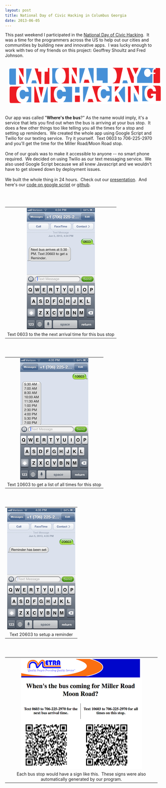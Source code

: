 ```yaml
---
layout: post
title: National Day of Civic Hacking in Columbus Georgia
date: 2013-06-05
---
```


This past weekend I participated in the <a href="http://hackforchange.org/">National Day of Civic Hacking</a>.&nbsp; It was a time for the programmers across the US to help out our cities and communities by building new and innovative apps.&nbsp; I was lucky enough to work with two of my friends on this project: Geoffrey Shoultz and Fred Johnson. <br /><div class="separator" style="clear: both; text-align: center;"></div><br /><div class="separator" style="clear: both; text-align: center;"><a href="/images/logo.png" imageanchor="1" style="margin-left: 1em; margin-right: 1em;"><img border="0" height="120" src="/images/logo.png" width="640" /></a></div><br /><br />Our app was called "<b>Where's the bus</b>?" As the name would imply, it's a service that lets you find out when the bus is arriving at your bus stop.&nbsp; It does a few other things too like telling you all the times for a stop and setting up reminders.&nbsp; We created the whole app using Google Script and Twilio for our texting service.&nbsp; Try it yourself.&nbsp; Text 0603 to 706-225-2970 and you'll get the time for the Miller Road/Moon Road stop.<br /><br />One of our goals was to make it accessible to anyone -- no smart phone required.&nbsp; We decided on using Twilio as our text messaging service.&nbsp; We also used Google Script because we all knew Javascript and we wouldn't have to get slowed down by deployment issues.<br /><br />We built the whole thing in 24 hours.&nbsp; Check out our <a href="https://docs.google.com/presentation/d/12D93I-c_Keq816AmkbX2GDdPZLymOyISsqVoLD-m0_g/edit?usp=sharing">presentation</a>.&nbsp; And here's our <a href="https://drive.google.com/#folders/0B7h-jwFjcCXgTlVsVFY5RnQ1Tlk">code on google script</a>&nbsp;or <a href="https://github.com/progrn/buscoming">github</a>.<br /><br /><br /><br /><table align="center" cellpadding="0" cellspacing="0" class="tr-caption-container" style="margin-left: auto; margin-right: auto; text-align: center;"><tbody><tr><td style="text-align: center;"><a href="/images/Photo+Jun+05,+4+34+37+PM.png" imageanchor="1" style="margin-left: auto; margin-right: auto;"><img border="0" height="400" src="/images/Photo+Jun+05,+4+34+37+PM.png" width="225" /></a></td></tr><tr><td class="tr-caption" style="text-align: center;">Text 0603 to the the next arrival time for this bus stop</td></tr></tbody></table><br /><br /><table align="center" cellpadding="0" cellspacing="0" class="tr-caption-container" style="margin-left: auto; margin-right: auto; text-align: center;"><tbody><tr><td style="text-align: center;"><a href="/images/Photo+Jun+05,+4+35+03+PM.png" imageanchor="1" style="margin-left: auto; margin-right: auto;"><img border="0" height="400" src="/images/Photo+Jun+05,+4+35+03+PM.png" width="225" /></a></td></tr><tr><td class="tr-caption" style="text-align: center;">Text 10603 to get a list of all times for this stop</td></tr></tbody></table><div style="text-align: right;"></div><br /><br /><div class="separator" style="clear: both; text-align: center;"></div><div class="separator" style="clear: both; text-align: center;"></div><table align="center" cellpadding="0" cellspacing="0" class="tr-caption-container" style="margin-left: auto; margin-right: auto; text-align: center;"><tbody><tr><td style="text-align: center;"><a href="/images/Photo+Jun+05,+4+35+23+PM.png" imageanchor="1" style="margin-left: auto; margin-right: auto;"><img border="0" height="400" src="/images/Photo+Jun+05,+4+35+23+PM.png" width="225" /></a></td></tr><tr><td class="tr-caption" style="text-align: center;">Text 20603 to setup a reminder</td></tr></tbody></table><br /><br /><table align="center" cellpadding="0" cellspacing="0" class="tr-caption-container" style="margin-left: auto; margin-right: auto; text-align: center;"><tbody><tr><td style="text-align: center;"><a href="/images/0603.png" imageanchor="1" style="margin-left: auto; margin-right: auto;"><img border="0" height="365" src="/images/0603.png" width="400" /></a></td></tr><tr><td class="tr-caption" style="text-align: center;">Each bus stop would have a sign like this.&nbsp; These signs were also automatically generated by our program.</td></tr></tbody></table><br />
